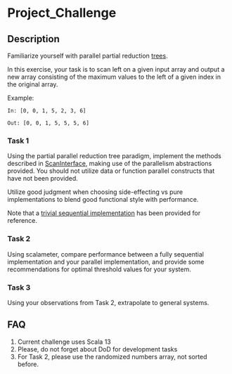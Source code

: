 # Project_Challenge

## Description

Familiarize yourself with parallel partial reduction 
[trees](https://www.sciencedirect.com/topics/computer-science/partial-reduction).

In this exercise, your task is to scan left on a given input array 
and output a new array consisting of the maximum values 
to the left of a given index in the original array.

Example:
```
In: [0, 0, 1, 5, 2, 3, 6]

Out: [0, 0, 1, 5, 5, 5, 6]
```

### Task 1
Using the partial parallel reduction tree paradigm, implement the methods described in [ScanInterface](./src/main/scala/com/intellias/challenge/ScanInterface.scala), 
making use of the parallelism abstractions provided. You should not utilize
data or function parallel constructs that have not been provided.

Utilize good judgment when choosing side-effecting vs pure implementations to
blend good functional style with performance.

Note that a [trivial sequential
implementation](./src/main/scala/com/intellias/challenge/SequentialScan.scala) has been provided for reference.

### Task 2
Using scalameter, compare performance between a fully sequential implementation
and your parallel implementation, and provide some recommendations for optimal
threshold values for your system.

### Task 3
Using your observations from Task 2, extrapolate to general systems.

## FAQ
1. Current challenge uses Scala 13 
2. Please, do not forget about DoD for development tasks
3. For Task 2, please use the randomized numbers array, not sorted before. 

